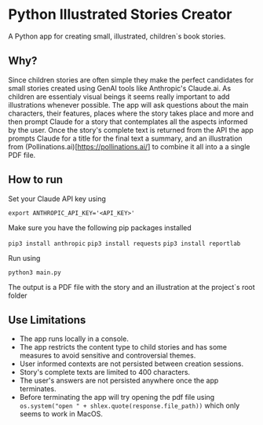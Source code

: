 # Python Illustrated Stories Creator
A Python app for creating small, illustrated, children`s book stories.

## Why?
Since children stories are often simple they make the perfect candidates for small stories created using GenAI tools like Anthropic's Claude.ai. As children are essentialy visual beings it seems really important to add illustrations whenever possible.
The app will ask questions about the main characters, their features, places where the story takes place and more and then prompt Claude for a story that contemplates all the aspects informed by the user. Once the story's complete text is returned from the API the app prompts Claude for a title for the final text a summary, and an illustration from (Pollinations.ai)[https://pollinations.ai/] to combine it all into a a single PDF file.

## How to run

Set your Claude API key using

`export ANTHROPIC_API_KEY='<API_KEY>'`

Make sure you have the following pip packages installed

`pip3 install anthropic`
`pip3 install requests`
`pip3 install reportlab`

Run using

`python3 main.py`

The output is a PDF file with the story and an illustration at the project`s root folder

## Use Limitations

- The app runs locally in a console.
- The app restricts the content type to child stories and has some measures to avoid sensitive and controversial themes.
- User informed contexts are not persisted between creation sessions.
- Story's complete texts are limited to 400 characters.
- The user's answers are not persisted anywhere once the app terminates.
- Before terminating the app will try opening the pdf file using `os.system("open " + shlex.quote(response.file_path))` which only seems to work in MacOS.

